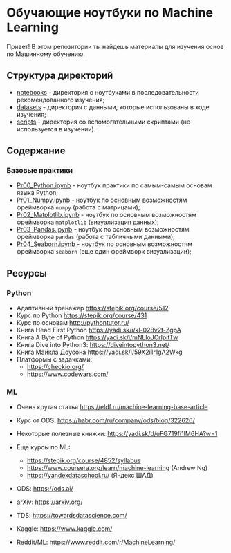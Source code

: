 # Обучающие ноутбуки по Machine Learning

Привет! В этом репозитории ты найдешь материалы для изучения основ по Машинному обучению.

## Структура директорий

- [notebooks](notebooks) - директория с ноутбуками в последовательности рекомендованного изучения;
- [datasets](datasets) - директория с данными, которые использованы в ходе изучения;
- [scripts](scripts) - директория со вспомогательными скриптами (не используется в изучении).

## Содержание

### Базовые практики

- [Pr00_Python.ipynb](notebooks/Pr00_Python.ipynb) - ноутбук практики по самым-самым основам языка Python;
- [Pr01_Numpy.ipynb](notebooks/Pr00_Python.ipynb) - ноутбук по основным возможностям фреймворка `numpy` (работа с матрицами);
- [Pr02_Matplotlib.ipynb](notebooks/Pr02_Matplotlib.ipynb) - ноутбук по основным возможностям фреймворка `matplotlib` (визуализация данных);
- [Pr03_Pandas.ipynb](notebooks/Pr03_Pandas.ipynb) - ноутбук по основным возможностям фреймворка `pandas` (работа с табличными данными);
- [Pr04_Seaborn.ipynb](notebooks/Pr04_Seaborn.ipynb) - ноутбук по основным возможностям фреймворка `seaborn` (еще один фреймворк визуализации);

## Ресурсы

### Python

- Адаптивный тренажер https://stepik.org/course/512 
- Курс по Python https://stepik.org/course/431 
- Курс по основам http://pythontutor.ru/ 
- Книга Head First Python https://yadi.sk/i/kl-028v2t-ZgpA 
- Книга A Byte of Python https://yadi.sk/i/mNLloJCrIpitTw
- Книга Dive into Python3: https://diveintopython3.net/
- Книга Майкла Доусона https://yadi.sk/i/59X2i1r1gA2Wkg 
- Платформы с задачками:
    - https://checkio.org/ 
    - https://www.codewars.com/ 

### ML

- Очень крутая статья https://eldf.ru/machine-learning-base-article 
- Курс от ODS: https://habr.com/ru/company/ods/blog/322626/ 
- Некоторые полезные книжки: https://yadi.sk/d/uFG719fi1IM6HA?w=1
- Еще курсы по ML:
    - https://stepik.org/course/4852/syllabus
    - https://www.coursera.org/learn/machine-learning  (Andrew Ng)
    - https://yandexdataschool.ru/ (Яндекс ШАД)

- ODS: https://ods.ai/ 
- arXiv: https://arxiv.org/ 
- TDS: https://towardsdatascience.com/
- Kaggle: https://www.kaggle.com/ 
- Reddit/ML: https://www.reddit.com/r/MachineLearning/ 
